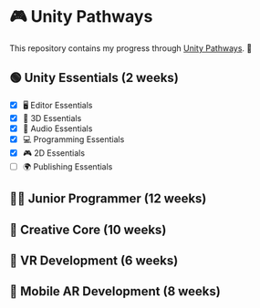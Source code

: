 # 🎮 Unity Pathways  

This repository contains my progress through [Unity Pathways](https://learn.unity.com/pathways). 🚀  

## 🟢 Unity Essentials (2 weeks)  

- [x] 🖥️ Editor Essentials  
- [x] 🎨 3D Essentials  
- [x] 🎵 Audio Essentials  
- [x] 💻 Programming Essentials  
- [x] 🎮 2D Essentials  
- [ ] 🌍 Publishing Essentials  

## 👨‍💻 Junior Programmer (12 weeks)  

## 🎨 Creative Core (10 weeks)  

## 🥽 VR Development (6 weeks)  

## 📱 Mobile AR Development (8 weeks)  
